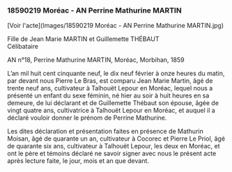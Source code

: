 ### 18590219 Moréac - AN Perrine Mathurine MARTIN

[Voir l'acte](Images/18590219 Moréac - AN Perrine Mathurine MARTIN.jpg)

Fille de Jean Marie MARTIN et Guillemette THÉBAUT  
Célibataire

AN n°18, Perrine Mathurine MARTIN, Moréac, Morbihan, 1859

L’an mil huit cent cinquante neuf, le dix neuf février à onze heures du matin, par devant nous Pierre Le Bras, est comparu Jean Marie Martin, âgé de trente neuf ans, cultivateur à Talhouët Lepour en Moréac, lequel nous a présenté un enfant du sexe féminin, né hier au soir à huit heures en sa demeure, de lui déclarant et de Guillemette Thébaut son épouse, âgée de vingt quatre ans, cultivatrice à Talhouët Lepour en Moréac, et auquel il a déclaré vouloir donner le prénom de Perrine Mathurine.

Les dites déclaration et présentation faites en présence de Mathurin Moisan, âgé de quarante un an, cultivateur à Cocorec et Pierre Le Priol, âgé de quarante six ans, cultivateur à Talhouët Lepour, les deux en Moréac, et ont le père et témoins déclaré ne savoir signer avec nous le présent acte après lecture faite, le jour, mois et an que devant.
